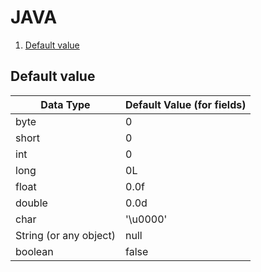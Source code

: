 # JAVA


1. [Default value](#default-value)


## Default value

| Data Type |	Default Value (for fields) |
| --------- | -------------------------- |
| byte | 0 |
| short | 0 |
| int	| 0 |
| long | 0L |
| float	| 0.0f |
| double | 0.0d | 
| char	| '\u0000' |
| String (or any object) | null |
| boolean	| false |
